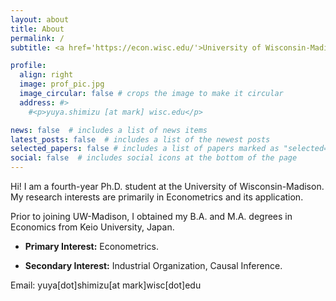 ```yaml
---
layout: about
title: About
permalink: /
subtitle: <a href='https://econ.wisc.edu/'>University of Wisconsin-Madison, Department of Economics</a>.

profile:
  align: right
  image: prof_pic.jpg
  image_circular: false # crops the image to make it circular
  address: #>
    #<p>yuya.shimizu [at mark] wisc.edu</p>

news: false  # includes a list of news items
latest_posts: false  # includes a list of the newest posts
selected_papers: false # includes a list of papers marked as "selected={true}"
social: false  # includes social icons at the bottom of the page
---
```


Hi! I am a fourth-year Ph.D. student at the University of Wisconsin-Madison. My research interests are primarily in Econometrics and its application.

Prior to joining UW-Madison, I obtained my B.A. and M.A. degrees in Economics from Keio University, Japan.



* **Primary Interest:** Econometrics.

* **Secondary Interest:** Industrial Organization, Causal Inference.

Email: yuya[dot]shimizu[at mark]wisc[dot]edu
